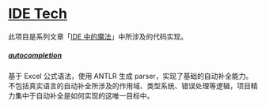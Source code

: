 # [IDE Tech](https://www.zhihu.com/column/c_1463537113430441984)
此项目是系列文章「[IDE 中的魔法](https://www.zhihu.com/column/c_1463537113430441984)」中所涉及的代码实现。

##### [autocompletion](https://github.com/lzh-personal/IDETech/tree/master/autocompletion)
基于 Excel 公式语法，使用 ANTLR 生成 parser，实现了基础的自动补全能力。不包括真实语言的自动补全所涉及的作用域、类型系统、错误处理等逻辑，项目精力集中于自动补全是如何实现的这唯一目标中。